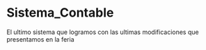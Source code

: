 # Sistema_Contable
El ultimo sistema que logramos con las ultimas modificaciones que presentamos en la feria

